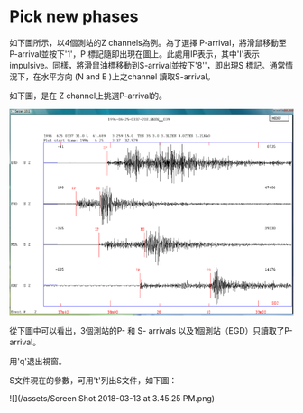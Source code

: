 # Pick new phases

如下圖所示，以4個測站的Z channels為例。為了選擇 P-arrival，將滑鼠移動至P-arrival並按下'1'，P 標記隨即出現在圖上。此處用IP表示，其中'I'表示impulsive。同樣，將滑鼠油標移動到S-arrival並按下'8''，即出現S 標記。通常情況下，在水平方向 \(N and E \)上之channel 讀取S-arrival。

如下圖，是在 Z channel上挑選P-arrival的。

![](/assets/seisan-tutorial-017.png)

從下圖中可以看出，3個測站的P- 和 S- arrivals 以及1個測站（EGD）只讀取了P-arrival。

用'q'退出視窗。

S文件現在的參數，可用't'列出S文件，如下圖：

![](/assets/Screen Shot 2018-03-13 at 3.45.25 PM.png)










